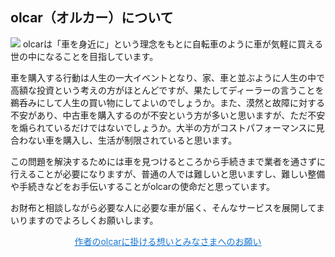 
## <i class="mdi mdi-hand-heart" style="font-size:32px;color:#f67b01;position: relative;top: 2px;right: 4px;"></i>olcar（オルカー）について

<img src="/logo.png" />
olcarは「車を身近に」という理念をもとに自転車のように車が気軽に買える世の中になることを目指しています。

車を購入する行動は人生の一大イベントとなり、家、車と並ぶように人生の中で高額な投資という考えの方がほとんどですが、果たしてディーラーの言うことを鵜呑みにして人生の買い物にしてよいのでしょうか。また、漠然と故障に対する不安があり、中古車を購入するのが不安という方が多いと思いますが、ただ不安を煽られているだけではないでしょうか。大半の方がコストパフォーマンスに見合わない車を購入し、生活が制限されていると思います。

この問題を解決するためには車を見つけるところから手続きまで業者を通さずに行えることが必要になりますが、普通の人では難しいと思いますし、難しい整備や手続きなどをお手伝いすることがolcarの使命だと思っています。

お財布と相談しながら必要な人に必要な車が届く、そんなサービスを展開してまいりますのでよろしくお願いします。

<a style="display: block;text-align: center;cursor: pointer;color: #1976d2;" href="/info/needs-help?ref=p">
作者のolcarに掛ける想いとみなさまへのお願い
</a>
